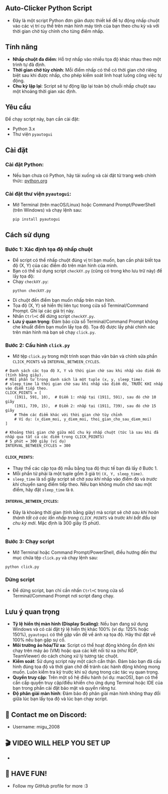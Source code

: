 ## Auto-Clicker Python Script
- Đây là một script Python đơn giản được thiết kế để tự động nhấp chuột vào các vị trí cụ thể trên màn hình máy tính của bạn theo chu kỳ và với thời gian chờ tùy chỉnh cho từng điểm nhấp.

## Tính năng
- **Nhấp chuột đa điểm**: Hỗ trợ nhấp vào nhiều tọa độ khác nhau theo một trình tự đã định.
- **Thời gian chờ tùy chỉnh**: Mỗi điểm nhấp có thể có thời gian chờ riêng biệt sau khi được nhấp, cho phép kiểm soát linh hoạt luồng công việc tự động.
- **Chu kỳ lặp lại**: Script sẽ tự động lặp lại toàn bộ chuỗi nhấp chuột sau một khoảng thời gian xác định.

## Yêu cầu
Để chạy script này, bạn cần cài đặt:
- Python 3.x
- Thư viện `pyautogui`

## Cài đặt

### Cài đặt Python:
- Nếu bạn chưa có Python, hãy tải xuống và cài đặt từ trang web chính thức: [python.org](https://www.python.org/downloads/)

### Cài đặt thư viện `pyautogui`:
- Mở Terminal (trên macOS/Linux) hoặc Command Prompt/PowerShell (trên Windows) và chạy lệnh sau:
  ```
  pip install pyautogui
  ```

## Cách sử dụng
### Bước 1: Xác định tọa độ nhấp chuột
- Để script có thể nhấp chuột đúng vị trí bạn muốn, bạn cần phải biết tọa độ (X, Y) của các điểm đó trên màn hình của mình.
- Bạn có thể sử dụng script `checkXY.py` (cũng có trong kho lưu trữ này) để lấy tọa độ:
- Chạy `checkXY.py`:
    ```
    python checkXY.py
    ```
- Di chuột đến điểm bạn muốn nhấp trên màn hình.
- Tọa độ (X, Y) sẽ hiển thị liên tục trong cửa sổ Terminal/Command Prompt. Ghi lại các giá trị này.
- Nhấn `Ctrl+C` để dừng script `checkXY.py`.
- **Lưu ý quan trọng:** Đảm bảo cửa sổ Terminal/Command Prompt không che khuất điểm bạn muốn lấy tọa độ. Tọa độ được lấy phải chính xác trên màn hình mà bạn sẽ chạy `click.py`.

### Bước 2: Cấu hình `click.py`
- Mở tệp `click.py` trong một trình soạn thảo văn bản và chỉnh sửa phần `CLICK_POINTS` và `INTERVAL_BETWEEN_CYCLES`.
```
# Danh sách các tọa độ X, Y và thời gian chờ sau khi nhấp vào điểm đó (tính bằng giây).
# Mỗi phần tử trong danh sách là một tuple (x, y, sleep_time).
# sleep_time là thời gian chờ sau khi nhấp vào điểm đó, TRƯỚC KHI nhấp vào điểm tiếp theo.
CLICK_POINTS = [
    (1911, 591, 10),  # Điểm 1: nhấp tại (1911, 591), sau đó chờ 10 giây
    (1911, 739, 15),  # Điểm 2: nhấp tại (1911, 739), sau đó chờ 15 giây
    # Thêm các điểm khác với thời gian chờ tùy chỉnh
    # Ví dụ: (x_diem_moi, y_diem_moi, thoi_gian_cho_sau_diem_moi)
]

# Khoảng thời gian chờ giữa mỗi chu kỳ nhấp chuột (tức là sau khi đã nhấp qua tất cả các điểm trong CLICK_POINTS)
# 5 phút = 300 giây (ví dụ)
INTERVAL_BETWEEN_CYCLES = 300
````
#### **`CLICK_POINTS`**:
- Thay thế các cặp tọa độ mẫu bằng tọa độ thực tế bạn đã lấy ở Bước 1.
- Mỗi phần tử phải là một tuple gồm 3 giá trị `(X, Y, sleep_time)`.
- `sleep_time` là số giây script sẽ chờ *sau khi* nhấp vào điểm đó và *trước khi* chuyển sang điểm tiếp theo. Nếu bạn không muốn chờ sau một điểm, hãy đặt `sleep_time` là `0`.
#### **`INTERVAL_BETWEEN_CYCLES`**:
- Đây là khoảng thời gian (tính bằng giây) mà script sẽ chờ *sau khi hoàn thành tất cả các lần nhấp trong `CLICK_POINTS`* và *trước khi bắt đầu lại chu kỳ mới*. Mặc định là 300 giây (5 phút).
- 
### Bước 3: Chạy script
- Mở Terminal hoặc Command Prompt/PowerShell, điều hướng đến thư mục chứa tệp `click.py` và chạy lệnh sau:
```
python click.py
```

### Dừng script
- Để dừng script, bạn chỉ cần nhấn `Ctrl+C` trong cửa sổ Terminal/Command Prompt nơi script đang chạy.

## Lưu ý quan trọng
- **Tỷ lệ hiển thị màn hình (Display Scaling)**: Nếu bạn đang sử dụng Windows và có cài đặt tỷ lệ hiển thị khác 100% (ví dụ: 125% hoặc 150%), `pyautogui` có thể gặp vấn đề về ánh xạ tọa độ. Hãy thử đặt về 100% nếu bạn gặp sự cố.
- **Môi trường ảo hóa/Từ xa**: Script có thể hoạt động không ổn định khi chạy trên máy ảo (VM) hoặc qua các kết nối từ xa (như RDP, TeamViewer) do cách chúng xử lý tương tác chuột.
- **Kiểm soát**: Sử dụng script này một cách cẩn thận. Đảm bảo bạn đã cấu hình đúng tọa độ và thời gian chờ để tránh các hành động không mong muốn. Luôn kiểm tra kỹ trước khi sử dụng trong các tác vụ quan trọng.
- **Quyền truy cập**: Trên một số hệ điều hành (ví dụ: macOS), bạn có thể cần cấp quyền truy cập/điều khiển cho ứng dụng Terminal hoặc IDE của bạn trong phần cài đặt bảo mật và quyền riêng tư.
- **Độ phân giải màn hình**: Đảm bảo độ phân giải màn hình không thay đổi giữa lúc bạn lấy tọa độ và lúc bạn chạy script.

## 📩 Contact me on Discord:
- Username: migu_2008

## 🎬 VIDEO WILL HELP YOU SET UP
-

## 🎉 HAVE FUN!
- Follow my GitHub profile for more :3
